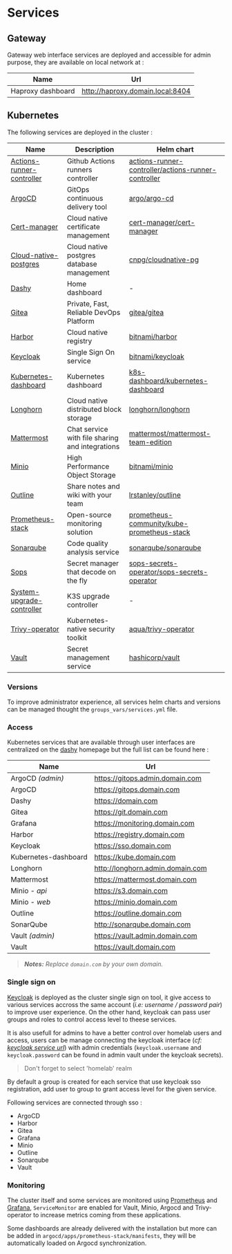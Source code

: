 # Services

## Gateway

Gateway web interface services are deployed and accessible for admin purpose, they are available on local network at :

| Name              | Url                                |
| ----------------- | ---------------------------------- |
| Haproxy dashboard | <http://haproxy.domain.local:8404> |

## Kubernetes

The following services are deployed in the cluster :

| Name                                                                              | Description                                     | Helm chart                                                                                                                                      |
| --------------------------------------------------------------------------------- | ----------------------------------------------- | ----------------------------------------------------------------------------------------------------------------------------------------------- |
| [Actions-runner-controller](https://github.com/actions/actions-runner-controller) | Github Actions runners controller               | [actions-runner-controller/actions-runner-controller](https://artifacthub.io/packages/helm/actions-runner-controller/actions-runner-controller) |
| [ArgoCD](https://argo-cd.readthedocs.io/en/stable/)                               | GitOps continuous delivery tool                 | [argo/argo-cd](https://artifacthub.io/packages/helm/argo/argo-cd)                                                                               |
| [Cert-manager](https://cert-manager.io/)                                          | Cloud native certificate management             | [cert-manager/cert-manager](https://artifacthub.io/packages/helm/cert-manager/cert-manager)                                                     |
| [Cloud-native-postgres](https://cloudnative-pg.io/)                               | Cloud native postgres database management       | [cnpg/cloudnative-pg](https://artifacthub.io/packages/helm/cloudnative-pg/cloudnative-pg)                                                       |
| [Dashy](https://github.com/Lissy93/dashy)                                         | Home dashboard                                  | -                                                                                                                                               |
| [Gitea](https://about.gitea.com/)                                                 | Private, Fast, Reliable DevOps Platform         | [gitea/gitea](https://artifacthub.io/packages/helm/gitea/gitea)                                                                                 |
| [Harbor](https://goharbor.io/)                                                    | Cloud native registry                           | [bitnami/harbor](https://artifacthub.io/packages/helm/bitnami/harbor)                                                                           |
| [Keycloak](https://keycloak.org)                                                  | Single Sign On service                          | [bitnami/keycloak](https://artifacthub.io/packages/helm/bitnami/keycloak)                                                                       |
| [Kubernetes-dashboard](https://github.com/kubernetes/dashboard)                   | Kubernetes dashboard                            | [k8s-dashboard/kubernetes-dashboard](https://artifacthub.io/packages/helm/k8s-dashboard/kubernetes-dashboard)                                   |
| [Longhorn](https://longhorn.io/)                                                  | Cloud native distributed block storage          | [longhorn/longhorn](https://artifacthub.io/packages/helm/longhorn/longhorn)                                                                     |
| [Mattermost](https://mattermost.com/)                                             | Chat service with file sharing and integrations | [mattermost/mattermost-team-edition](https://artifacthub.io/packages/helm/mattermost/mattermost-team-edition)                                   |
| [Minio](https://min.io/)                                                          | High Performance Object Storage                 | [bitnami/minio](https://artifacthub.io/packages/helm/bitnami/minio)                                                                             |
| [Outline](https://www.getoutline.com/)                                            | Share notes and wiki with your team             | [lrstanley/outline](https://artifacthub.io/packages/helm/lrstanley/outline)                                                                     |
| [Prometheus-stack](https://prometheus.io/)                                        | Open-source monitoring solution                 | [prometheus-community/kube-prometheus-stack](https://artifacthub.io/packages/helm/prometheus-community/kube-prometheus-stack)                   |
| [Sonarqube](https://www.sonarsource.com/products/sonarqube/)                      | Code quality analysis service                   | [sonarqube/sonarqube](https://artifacthub.io/packages/helm/sonarqube/sonarqube)                                                                 |
| [Sops](https://github.com/isindir/sops-secrets-operator)                          | Secret manager that decode on the fly           | [sops-secrets-operator/sops-secrets-operator](https://artifacthub.io/packages/helm/sops-secrets-operator/sops-secrets-operator)                 |
| [System-upgrade-controller](https://github.com/rancher/system-upgrade-controller) | K3S upgrade controller                          | -                                                                                                                                               |
| [Trivy-operator](https://aquasecurity.github.io/trivy-operator/latest/)           | Kubernetes-native security toolkit              | [aqua/trivy-operator](https://aquasecurity.github.io/helm-charts/)                                                                              |
| [Vault](https://www.vaultproject.io/)                                             | Secret management service                       | [hashicorp/vault](https://artifacthub.io/packages/helm/hashicorp/vault)                                                                         |

### Versions

To improve administrator experience, all services helm charts and versions can be managed thought the `groups_vars/services.yml` file.

### Access

Kubernetes services that are available through user interfaces are centralized on the [dashy](https://github.com/Lissy93/dashy) homepage but the full list can be found here :

| Name                 | Url                                |
| -------------------- | ---------------------------------- |
| ArgoCD *(admin)*     | <https://gitops.admin.domain.com>  |
| ArgoCD               | <https://gitops.domain.com>        |
| Dashy                | <https://domain.com>               |
| Gitea                | <https://git.domain.com>           |
| Grafana              | <https://monitoring.domain.com>    |
| Harbor               | <https://registry.domain.com>      |
| Keycloak             | <https://sso.domain.com>           |
| Kubernetes-dashboard | <https://kube.domain.com>          |
| Longhorn             | <http://longhorn.admin.domain.com> |
| Mattermost           | <https://mattermost.domain.com>    |
| Minio *- api*        | <https://s3.domain.com>            |
| Minio *- web*        | <https://minio.domain.com>         |
| Outline              | <https://outline.domain.com>       |
| SonarQube            | <http://sonarqube.domain.com>      |
| Vault *(admin)*      | <https://vault.admin.domain.com>   |
| Vault                | <https://vault.domain.com>         |

> *__Notes:__ Replace `domain.com` by your own domain.*

### Single sign on

[Keycloak](https://keycloak.org/) is deployed as the cluster single sign on tool, it give access to various services accross the same account (*i.e: username / password pair*) to improve user experience.
On the other hand, keycloak can pass user groups and roles to control access level to theese services.

It is also usefull for admins to have a better control over homelab users and access, users can be manage connecting the keycloak interface (*cf: [keycloak service url](#kubernetes)*) with admin credentials (`keycloak.username` and `keycloak.password` can be found in admin vault under the keycloak secrets).

> Don't forget to select 'homelab' realm

By default a group is created for each service that use keycloak sso registration, add user to group to grant access level for the given service.

Following services are connected through sso :
- ArgoCD
- Harbor
- Gitea
- Grafana
- Minio
- Outline
- Sonarqube
- Vault

### Monitoring

The cluster itself and some services are monitored using [Prometheus](https://prometheus.io/) and [Grafana](https://grafana.com/), `ServiceMonitor` are enabled for Vault, Minio, Argocd and Trivy-operator to increase metrics coming from these applications.

Some dashboards are already delivered with the installation but more can be added in `argocd/apps/prometheus-stack/manifests`, they will be automatically loaded on Argocd synchronization.
